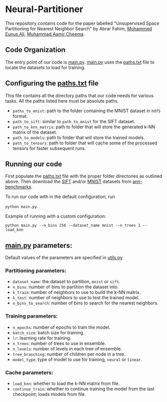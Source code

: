 # Neural-Partitioner

This repository contains code for the paper labelled "Unsupervised Space Partitioning for Nearest Neighbor Search" by Abrar Fahim, [Mohammed Eunus Ali](https://sites.google.com/site/mohammedeunusali/), [Muhammad Aamir Cheema](http://www.aamircheema.com/).

## Code Organization

The entry point of our code is [main.py](main.py). [main.py](main.py) uses the [paths.txt](paths.txt) file to locate the datasets to load for training. 

## Configuring the [paths.txt](paths.txt) file
This file contains all the directory paths that our code needs for various tasks. All the paths listed here must be absolute paths.
- `paths_to_mnist`: path to the folder containing the MNIST dataset in `hdf5` format.
- `path_to_sift`:  similar to `path_to_mnist` for the SIFT dataset.
- `path_to_knn_matrix`: path to folder that will store the generated k-NN matrix of the dataset.
- `path_to_models`: path to folder that will store the trained models.
- `path_to_tensors`: path to folder that will cache some of the processed tensors for faster subsequent runs.

##  Running our code
First populate the [paths.txt](paths.txt) file with the proper folder directories as outlined above. Then download the [SIFT](http://corpus-texmex.irisa.fr/) and/or [MNIST](http://yann.lecun.com/exdb/mnist/) datasets from [ann-benchmarks](https://github.com/erikbern/ann-benchmarks#data-sets).

To run our code with in the default configuration, run

 `python main.py`. 

Example of running with a custom configuration: 

`python main.py --n_bins 256 --dataset_name mnist --n_trees 1 --load_knn`

## [main.py](main.py) parameters:
Default values of the parameters are specified in [utils.py](utils.py).
### Partitioning parameters:
- `dataset_name`: the dataset to partition, `mnist` or `sift`.
- `n_bins`: number of bins to partition the dataset into.
- `k_train`: number of neighbors to use to build the k-NN matrix.
- `k_test`: number of neighbors to use to test the trained model.
- `n_bins_to_search`: number of bins to search for the nearest neighbors.
### Training parameters:
- `n_epochs`: number of epochs to train the model.
- `batch_size`: batch size for training.
- `lr`: learning rate for training.
- `n_trees`: number of trees to use in ensemble.
- `n_levels`: number of levels in each tree of ensemble.
- `tree_branching`: number of children per node in a tree.
- `model_type`: type of model to use for training, `neural` or `linear`.
### Cache parameters:
- `load_knn`: whether to load the k-NN matrix from file.
- `continue_train`: whether to continue training the model from the last checkpoint; loads models from file.


